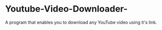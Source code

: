 # Youtube-Video-Downloader-
A program that enables you to download any YouTube video using it's link.

